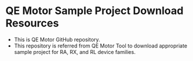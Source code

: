 # QE Motor Sample Project Download Resources
- This is QE Motor GitHub repository.
- This repository is referred from QE Motor Tool to download appropriate sample project for RA, RX, and RL device families. 





